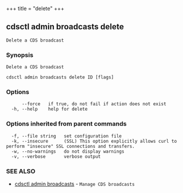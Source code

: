 +++
title = "delete"
+++
## cdsctl admin broadcasts delete

`Delete a CDS broadcast`

### Synopsis

`Delete a CDS broadcast`

```
cdsctl admin broadcasts delete ID [flags]
```

### Options

```
      --force   if true, do not fail if action does not exist
  -h, --help    help for delete
```

### Options inherited from parent commands

```
  -f, --file string   set configuration file
  -k, --insecure      (SSL) This option explicitly allows curl to perform "insecure" SSL connections and transfers.
  -w, --no-warnings   do not display warnings
  -v, --verbose       verbose output
```

### SEE ALSO

* [cdsctl admin broadcasts](/manual/components/cdsctl/admin/broadcasts/)	 - `Manage CDS broadcasts`

